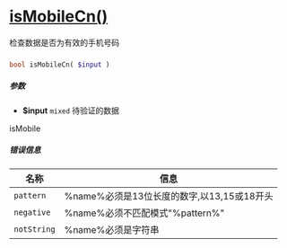 [isMobileCn()](http://twinh.github.com/widget/api/isMobileCn)
=============================================================

检查数据是否为有效的手机号码

### 
```php
bool isMobileCn( $input )
```

##### 参数
* **$input** `mixed` 待验证的数据

isMobile
##### 错误信息
| **名称**              | **信息**                                                       | 
|-----------------------|----------------------------------------------------------------|
| `pattern`             | %name%必须是13位长度的数字,以13,15或18开头                     |
| `negative`            | %name%必须不匹配模式"%pattern%"                                |
| `notString`           | %name%必须是字符串                                             |

